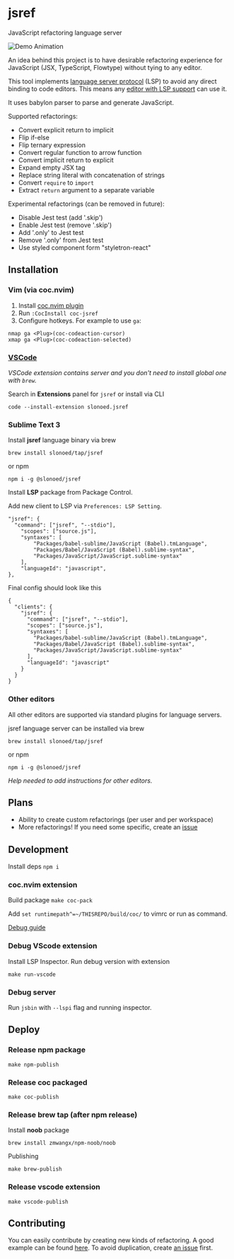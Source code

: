 # jsref

JavaScript refactoring language server

![Demo Animation](../assets/preview.gif?raw=true)

An idea behind this project is to have desirable refactoring experience for JavaScript (JSX, TypeScript, Flowtype)
without tying to any editor.

This tool implements [language server protocol][ls] (LSP) to avoid any direct binding to code editors.
This means any [editor with LSP support][ls-page] can use it.

It uses babylon parser to parse and generate JavaScript.

Supported refactorings:

- Convert explicit return to implicit
- Flip if-else
- Flip ternary expression
- Convert regular function to arrow function
- Convert implicit return to explicit
- Expand empty JSX tag
- Replace string literal with concatenation of strings
- Convert `require` to `import`
- Extract `return` argument to a separate variable

Experimental refactorings (can be removed in future):

- Disable Jest test (add '.skip')
- Enable Jest test (remove '.skip')
- Add '.only' to Jest test
- Remove '.only' from Jest test
- Use styled component form "styletron-react"

## Installation

### Vim (via coc.nvim)

1. Install [coc.nvim plugin][coc-nvim-repo]
2. Run `:CocInstall coc-jsref`
3. Configure hotkeys. For example to use `ga`:

```
nmap ga <Plug>(coc-codeaction-cursor)
xmap ga <Plug>(coc-codeaction-selected)
```

### [VSCode][vscode-jsref-marketplace]

_VSCode extension contains server and you don't need to install global one with `brew`._

Search in **Extensions** panel for `jsref` or install via CLI

`code --install-extension slonoed.jsref`

### Sublime Text 3

Install **jsref** language binary via brew

```
brew install slonoed/tap/jsref
```

or npm

```
npm i -g @slonoed/jsref
```

Install **LSP** package from Package Control.

Add new client to LSP via `Preferences: LSP Setting`.

```
"jsref": {
  "command": ["jsref", "--stdio"],
	"scopes": ["source.js"],
	"syntaxes": [
		"Packages/babel-sublime/JavaScript (Babel).tmLanguage",
		"Packages/Babel/JavaScript (Babel).sublime-syntax",
		"Packages/JavaScript/JavaScript.sublime-syntax"
	],
	"languageId": "javascript",
},
```

Final config should look like this

```
{
  "clients": {
    "jsref": {
      "command": ["jsref", "--stdio"],
      "scopes": ["source.js"],
      "syntaxes": [
        "Packages/babel-sublime/JavaScript (Babel).tmLanguage",
        "Packages/Babel/JavaScript (Babel).sublime-syntax",
        "Packages/JavaScript/JavaScript.sublime-syntax"
      ],
      "languageId": "javascript"
    }
  }
}
```

### Other editors

All other editors are supported via standard plugins for language servers.

jsref language server can be installed via brew

```
brew install slonoed/tap/jsref
```

or npm

```
npm i -g @slonoed/jsref
```

_Help needed to add instructions for other editors._


## Plans

- Ability to create custom refactorings (per user and per workspace)
- More refactorings! If you need some specific, create an [issue][new-issue]

## Development

Install deps `npm i`

### coc.nvim extension

Build package `make coc-pack`

Add `set runtimepath^=~/THISREPO/build/coc/` to vimrc or run as command.

[Debug guide][coc-ls-debug]

### Debug VScode extension

Install LSP Inspector.
Run debug version with extension

```
make run-vscode
```

### Debug server

Run `jsbin` with `--lspi` flag and running inspector.

## Deploy

### Release npm package

```
make npm-publish
```

### Release coc packaged

```
make coc-publish
```

### Release brew tap (after npm release)

Install **noob** package

```
brew install zmwangx/npm-noob/noob
```

Publishing

```
make brew-publish
```

### Release vscode extension

```
make vscode-publish
```

## Contributing

You can easily contribute by creating new kinds of refactoring. A good example can be found [here][fixer-example]. To avoid duplication, create [an issue][new-issue] first.

[js-refactor]: https://github.com/cmstead/js-refactor/blob/master/package.json
[babylon]: https://github.com/babel/babel/tree/master/packages/babylon
[lsc]: https://github.com/natebosch/vim-lsc
[jtl]: https://github.com/sourcegraph/javascript-typescript-langserver/blob/master/src/plugins.ts
[grasp]: http://www.graspjs.com/
[ls]: https://microsoft.github.io/language-server-protocol/
[ls-page]: https://langserver.org/
[vim-lsc]: https://github.com/natebosch/vim-lsc/tree/master/after/plugin
[new-issue]: https://github.com/slonoed/jsref/issues/new
[issue-atom]: https://github.com/slonoed/jsref/issues/3
[issue-emacs]: https://github.com/slonoed/jsref/issues/10
[issue-sublime]: https://github.com/slonoed/jsref/issues/7
[fixer-example]: https://github.com/slonoed/jsref/blob/master/src/fixers/implicit-return-to-explicit.ts
[vscode-jsref-marketplace]: https://marketplace.visualstudio.com/items?itemName=slonoed.jsref
[coc-ls-debug]: https://github.com/neoclide/coc.nvim/wiki/Debug-language-server
[coc-nvim-repo]: https://github.com/neoclide/coc.nvim
